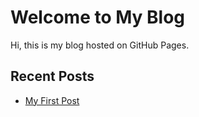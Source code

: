 # Welcome to My Blog
Hi, this is my blog hosted on GitHub Pages.

## Recent Posts
- [My First Post](/_posts/2025-01-09-devops-roadmap.md)

